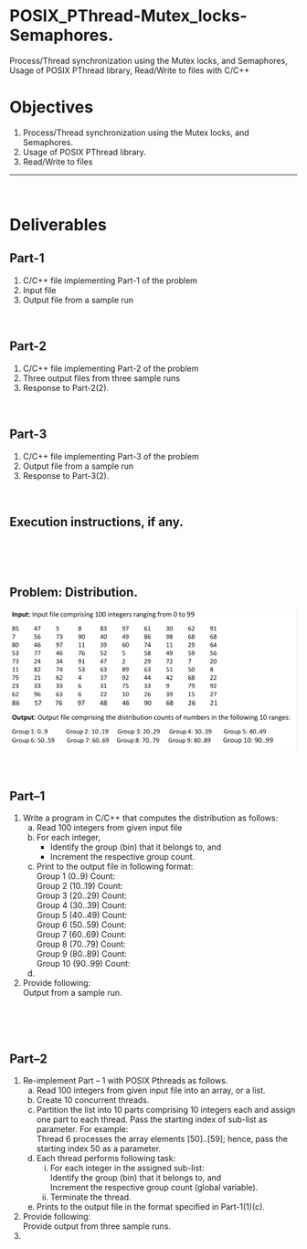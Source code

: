 # POSIX_PThread-Mutex_locks-Semaphores.
Process/Thread synchronization using the Mutex locks, and Semaphores, Usage of POSIX PThread library, Read/Write to files with C/C++

<h1> Objectives </h1>
<ol>
<li> Process/Thread synchronization using the Mutex locks, and Semaphores.  </li>
<li>  Usage of POSIX PThread library. </li>
<li> Read/Write to files  </li>
</ol>

<hr/>
<br/>

<h1> Deliverables </h1>
<h2> Part-1 </h2>
<ol>
<li> C/C++ file implementing Part-1 of the problem </li>
<li>  Input file </li>
<li> Output file from a sample run  </li>
</ol>
<br/>

<h2> Part-2 </h2>
<ol>
<li> C/C++ file implementing Part-2 of the problem </li>
<li>  Three output files from three sample runs </li>
<li> Response to Part-2(2). </li>
</ol>
<br/>

<h2> Part-3 </h2>
<ol>
<li> C/C++ file implementing Part-3 of the problem </li>
<li> Output file from a sample run </li>
<li> Response to Part-3(2).  </li>
</ol>
<br/>

<h2> Execution instructions, if any. </h2>
<br/>
<br/>
<br/>

<h2> Problem: Distribution. </h2>
<img src="problem dist.png">
<br/>
<br/>
<br/>

<h2> Part–1 </h2>
<ol>
<li>Write a program in C/C++ that computes the distribution as follows:
    <ol type="a">
        <li>Read 100 integers from given input file </li>
        <li> For each integer,
            <ul>
                <li> Identify the group (bin) that it belongs to, and </li> 
                <li> Increment the respective group count.</li>
            </ul>
        </li>
        <li> Print to the output file in following format:
            <br/>
            Group 1 (0..9) Count:
            <br/>
            Group 2 (10..19) Count:
            <br/>
            Group 3 (20..29) Count:
            <br/>
            Group 4 (30..39) Count:
            <br/>
            Group 5 (40..49) Count:
            <br/>
            Group 6 (50..59) Count:
            <br/>
            Group 7 (60..69) Count:
            <br/>
            Group 8 (70..79) Count:
            <br/>
            Group 9 (80..89) Count:
            <br/>
            Group 10 (90..99) Count:   
            <br/>     
        </li>
        <li> </li>
    </ol>    
 </li>
<li> Provide following:
<br/>  
Output from a sample run.
<br/>  
</li>
</ol>
<br/>
<br/>
<br/>

<h2> Part–2 </h2>
<ol>
<li> Re-implement Part – 1 with POSIX Pthreads as follows. 
    <ol type="a">
        <li> Read 100 integers from given input file into an array, or a list.</li>
        <li> Create 10 concurrent threads.</li>
        <li>Partition the list into 10 parts comprising 10 integers each and assign one part to each thread. Pass the starting index of sub-list as parameter. For example:
            <br/>
            Thread 6 processes the array elements [50]..[59]; hence, pass the starting
            index 50 as a parameter.
        </li>
        <li>Each thread performs following task:
            <ol type="i">
                <li> For each integer in the assigned sub-list:
                    <br/>
                        Identify the group (bin) that it belongs to, and
                    <br/>
                        Increment the respective group count (global variable).
                </li>
                <li>Terminate the thread. </li>
            </ol>
         </li>
        <li>Prints to the output file in the format specified in Part-1(1)(c). </li>
    </ol>
</li>
<li> Provide following:
<br/>
Provide output from three sample runs.
</li>
<li> </li>
</ol>
